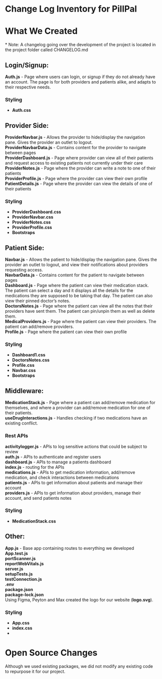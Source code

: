 # Change Log Inventory for PillPal

# What We Created

\* Note: A changelog going over the development of the project is located in the project folder called CHANGELOG.md

## Login/Signup:

**Auth.js** \- Page where users can login, or signup if they do not already have an account. The page is for both providers and patients alike, and adapts to their respective needs.

### Styling

* **Auth.css**

## Provider Side:

**ProviderNavbar.js** \- Allows the provider to hide/display the navigation pane. Gives the provider an outlet to logout.  
**ProviderNavbarData.js** \- Contains content for the provider to navigate between pages  
**ProviderDashboard.js** \- Page where provider can view all of their patients and request access to existing patients not currently under their care  
**ProviderNotes.js** \- Page where the provider can write a note to one of their patients  
**ProviderProfile.js** \- Page where the provider can view their own profile  
**PatientDetails.js** \- Page where the provider can view the details of one of their patients

### Styling

* **ProviderDashboard.css**  
* **ProviderNavbar.css**  
* **ProviderNotes.css**  
* **ProviderProfile.css**  
* **Bootstraps**

## Patient Side:

**Navbar.js** \- Allows the patient to hide/display the navigation pane. Gives the provider an outlet to logout, and view their notifications about providers requesting access.  
**NavbarData.js** \- Contains content for the patient to navigate between pages  
**Dashboard.js** \- Page where the patient can view their medication stack. The patient can select a day and it displays all the details for the medications they are supposed to be taking that day. The patient can also view their pinned doctor’s notes.  
**DoctorsNotes.js** \- Page where the patient can view all the notes that their providers have sent them. The patient can pin/unpin them as well as delete them.  
**MedicalProviders.js** \- Page where the patient can view their providers. The patient can add/remove providers.  
**Profile.js** \- Page where the patient can view their own profile

### Styling

* **Dashboard1.css**  
* **DoctorsNotes.css**  
* **Profile.css**  
* **Navbar.css**  
* **Bootstraps**

## Middleware:

**MedicationStack.js** \- Page where a patient can add/remove medication for themselves, and where a provider can add/remove medication for one of their patients.   
**useDrugInteractions.js** \- Handles checking if two medications have an existing conflict.

### Rest APIs

**activitylogger.js** \- APIs to log sensitive actions that could be subject to review  
**auth.js** \- APIs to authenticate and register users  
**dashboard.js** \- APIs to manage a patients dashboard  
**index.js** \- routing for the APIs  
**medications.js** \- APIs to get medication information, add/remove medication, and check interactions between medications  
**patients.js** \- APIs to get information about patients and manage their account  
**providers.js** \- APIs to get information about providers, manage their account, and send patients notes

### Styling

* **MedicationStack.css**

## Other:

**App.js** \- Base app containing routes to everything we developed  
**App.test.js**  
**portScanner.js**  
**reportWebVitals.js**  
**server.js**  
**setupTests.js**  
**testConnection.js**  
**.env**  
**package.json**  
**package-lock.json**  
Using Figma, Peyton and Max created the logo for our website (**logo.svg**).

### Styling

* **App.css**  
* **index.css**  
* 

# Open Source Changes

Although we used existing packages, we did not modify any existing code to repurpose it for our project.  
